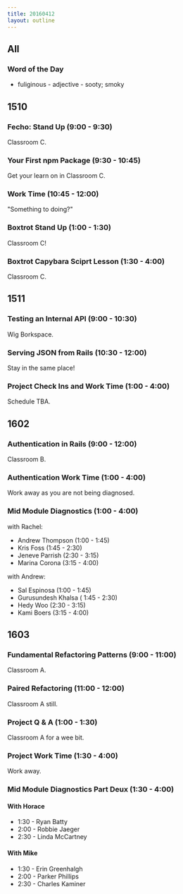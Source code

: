 ```yaml
---
title: 20160412
layout: outline
---
```


## All

### Word of the Day
* fuliginous - adjective - sooty; smoky


## 1510

### Fecho: Stand Up (9:00 - 9:30)

Classroom C.

### Your First npm Package (9:30 - 10:45)

Get your learn on in Classroom C.

### Work Time (10:45 - 12:00)

"Something to doing?"

### Boxtrot Stand Up (1:00 - 1:30)

Classroom C!

### Boxtrot Capybara Sciprt Lesson (1:30 - 4:00)

Classroom C.


## 1511

### Testing an Internal API (9:00 - 10:30)

Wig Borkspace.

### Serving JSON from Rails (10:30 - 12:00)

Stay in the same place!

### Project Check Ins and Work Time (1:00 - 4:00)

Schedule TBA.


## 1602

### Authentication in Rails (9:00 - 12:00)

Classroom B.

### Authentication Work Time (1:00 - 4:00)

Work away as you are not being diagnosed.

### Mid Module Diagnostics (1:00 - 4:00)

with Rachel:

* Andrew Thompson (1:00 - 1:45)
* Kris Foss (1:45 - 2:30)
* Jeneve Parrish (2:30 - 3:15)
* Marina Corona (3:15 - 4:00)

with Andrew:
* Sal Espinosa (1:00 - 1:45)
* Gurusundesh Khalsa ( 1:45 - 2:30)
* Hedy Woo (2:30 - 3:15)
* Kami Boers (3:15 - 4:00)



## 1603

### Fundamental Refactoring Patterns (9:00 - 11:00)

Classroom A.

### Paired Refactoring (11:00 - 12:00)

Classroom A still.

### Project Q & A (1:00 - 1:30)

Classroom A for a wee bit.

### Project Work Time (1:30 - 4:00)

Work away.

### Mid Module Diagnostics Part Deux (1:30 - 4:00)

#### With Horace
* 1:30 - Ryan Batty
* 2:00 - Robbie Jaeger
* 2:30 - Linda McCartney

#### With Mike
* 1:30 - Erin Greenhalgh
* 2:00 - Parker Phillips
* 2:30 - Charles Kaminer
